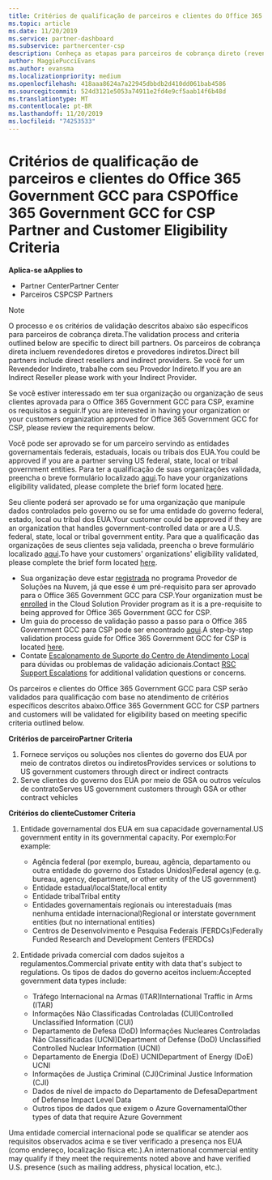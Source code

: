 ```yaml
---
title: Critérios de qualificação de parceiros e clientes do Office 365 Government GCC | Partner Center
ms.topic: article
ms.date: 11/20/2019
ms.service: partner-dashboard
ms.subservice: partnercenter-csp
description: Conheça as etapas para parceiros de cobrança direto (revendedores diretos, provedores indiretos) para validar parceiros e clientes para o GCC do Office 365 governamental para CSP.
author: MaggiePucciEvans
ms.author: evansma
ms.localizationpriority: medium
ms.openlocfilehash: 418aaa8624a7a22945dbbdb2d410dd061bab4586
ms.sourcegitcommit: 524d3121e5053a74911e2fd4e9cf5aab14f6b48d
ms.translationtype: MT
ms.contentlocale: pt-BR
ms.lasthandoff: 11/20/2019
ms.locfileid: "74253533"
---
```

# <a name="office-365-government-gcc-for-csp-partner-and-customer-eligibility-criteria"></a><span data-ttu-id="bcb42-103">Critérios de qualificação de parceiros e clientes do Office 365 Government GCC para CSP</span><span class="sxs-lookup"><span data-stu-id="bcb42-103">Office 365 Government GCC for CSP Partner and Customer Eligibility Criteria</span></span>

<span data-ttu-id="bcb42-104">**Aplica-se a**</span><span class="sxs-lookup"><span data-stu-id="bcb42-104">**Applies to**</span></span>

-  <span data-ttu-id="bcb42-105">Partner Center</span><span class="sxs-lookup"><span data-stu-id="bcb42-105">Partner Center</span></span>
-  <span data-ttu-id="bcb42-106">Parceiros CSP</span><span class="sxs-lookup"><span data-stu-id="bcb42-106">CSP Partners</span></span>

>[!NOTE]
><span data-ttu-id="bcb42-107">O processo e os critérios de validação descritos abaixo são específicos para parceiros de cobrança direta.</span><span class="sxs-lookup"><span data-stu-id="bcb42-107">The validation process and criteria outlined below are specific to direct bill partners.</span></span> <span data-ttu-id="bcb42-108">Os parceiros de cobrança direta incluem revendedores diretos e provedores indiretos.</span><span class="sxs-lookup"><span data-stu-id="bcb42-108">Direct bill partners include direct resellers and indirect providers.</span></span>  <span data-ttu-id="bcb42-109">Se você for um Revendedor Indireto, trabalhe com seu Provedor Indireto.</span><span class="sxs-lookup"><span data-stu-id="bcb42-109">If you are an Indirect Reseller please work with your Indirect Provider.</span></span> 

<span data-ttu-id="bcb42-110">Se você estiver interessado em ter sua organização ou organização de seus clientes aprovada para o Office 365 Government GCC para CSP, examine os requisitos a seguir.</span><span class="sxs-lookup"><span data-stu-id="bcb42-110">If you are interested in having your organization or your customers organization approved for Office 365 Government GCC for CSP, please review the requirements below.</span></span>

<span data-ttu-id="bcb42-111">Você pode ser aprovado se for um parceiro servindo as entidades governamentais federais, estaduais, locais ou tribais dos EUA.</span><span class="sxs-lookup"><span data-stu-id="bcb42-111">You could be approved if you are a partner serving US federal, state, local or tribal government entities.</span></span> <span data-ttu-id="bcb42-112">Para ter a qualificação de suas organizações validada, preencha o breve formulário localizado [aqui](https://products.office.com/government/eligibility-validation?ReqType=CSPPartner).</span><span class="sxs-lookup"><span data-stu-id="bcb42-112">To have your organizations eligibility validated, please complete the brief form located [here](https://products.office.com/government/eligibility-validation?ReqType=CSPPartner).</span></span>

<span data-ttu-id="bcb42-113">Seu cliente poderá ser aprovado se for uma organização que manipule dados controlados pelo governo ou se for uma entidade do governo federal, estado, local ou tribal dos EUA.</span><span class="sxs-lookup"><span data-stu-id="bcb42-113">Your customer could be approved if they are an organization that handles government-controlled data or are a U.S. federal, state, local or tribal government entity.</span></span> <span data-ttu-id="bcb42-114">Para que a qualificação das organizações de seus clientes seja validada, preencha o breve formulário localizado [aqui](https://products.office.com/government/eligibility-validation?ReqType=CSPCustomer).</span><span class="sxs-lookup"><span data-stu-id="bcb42-114">To have your customers' organizations' eligibility validated, please complete the brief form located [here](https://products.office.com/government/eligibility-validation?ReqType=CSPCustomer).</span></span> 

-   <span data-ttu-id="bcb42-115">Sua organização deve estar [registrada](https://partnercenter.microsoft.com/partner/cloud-solution-provider) no programa Provedor de Soluções na Nuvem, já que esse é um pré-requisito para ser aprovado para o Office 365 Government GCC para CSP.</span><span class="sxs-lookup"><span data-stu-id="bcb42-115">Your organization must be [enrolled](https://partnercenter.microsoft.com/partner/cloud-solution-provider) in the Cloud Solution Provider program as it is a pre-requisite to being approved for Office 365 Government GCC for CSP.</span></span>
-   <span data-ttu-id="bcb42-116">Um guia do processo de validação passo a passo para o Office 365 Government GCC para CSP pode ser encontrado [aqui](https://go.microsoft.com/fwlink/?linkid=2007323).</span><span class="sxs-lookup"><span data-stu-id="bcb42-116">A step-by-step validation process guide for Office 365 Government GCC for CSP is located [here](https://go.microsoft.com/fwlink/?linkid=2007323).</span></span>
-   <span data-ttu-id="bcb42-117">Contate [Escalonamento de Suporte do Centro de Atendimento Local](mailto:usgcce@microsoft.com) para dúvidas ou problemas de validação adicionais.</span><span class="sxs-lookup"><span data-stu-id="bcb42-117">Contact [RSC Support Escalations](mailto:usgcce@microsoft.com) for additional validation questions or concerns.</span></span>

<span data-ttu-id="bcb42-118">Os parceiros e clientes do Office 365 Government GCC para CSP serão validados para qualificação com base no atendimento de critérios específicos descritos abaixo.</span><span class="sxs-lookup"><span data-stu-id="bcb42-118">Office 365 Government GCC for CSP partners and customers will be validated for eligibility based on meeting specific criteria outlined below.</span></span>

<span data-ttu-id="bcb42-119">**Critérios de parceiro**</span><span class="sxs-lookup"><span data-stu-id="bcb42-119">**Partner Criteria**</span></span>
1.  <span data-ttu-id="bcb42-120">Fornece serviços ou soluções nos clientes do governo dos EUA por meio de contratos diretos ou indiretos</span><span class="sxs-lookup"><span data-stu-id="bcb42-120">Provides services or solutions to US government customers through direct or indirect contracts</span></span>
2.  <span data-ttu-id="bcb42-121">Serve clientes do governo dos EUA por meio de GSA ou outros veículos de contrato</span><span class="sxs-lookup"><span data-stu-id="bcb42-121">Serves US government customers through GSA or other contract vehicles</span></span>

<span data-ttu-id="bcb42-122">**Critérios do cliente**</span><span class="sxs-lookup"><span data-stu-id="bcb42-122">**Customer Criteria**</span></span>
1.  <span data-ttu-id="bcb42-123">Entidade governamental dos EUA em sua capacidade governamental.</span><span class="sxs-lookup"><span data-stu-id="bcb42-123">US government entity in its governmental capacity.</span></span> <span data-ttu-id="bcb42-124">Por exemplo:</span><span class="sxs-lookup"><span data-stu-id="bcb42-124">For example:</span></span>
 
    -  <span data-ttu-id="bcb42-125">Agência federal (por exemplo, bureau, agência, departamento ou outra entidade do governo dos Estados Unidos)</span><span class="sxs-lookup"><span data-stu-id="bcb42-125">Federal agency (e.g. bureau, agency, department, or other entity of the US government)</span></span>
    -   <span data-ttu-id="bcb42-126">Entidade estadual/local</span><span class="sxs-lookup"><span data-stu-id="bcb42-126">State/local entity</span></span> 
    -   <span data-ttu-id="bcb42-127">Entidade tribal</span><span class="sxs-lookup"><span data-stu-id="bcb42-127">Tribal entity</span></span>
    -   <span data-ttu-id="bcb42-128">Entidades governamentais regionais ou interestaduais (mas nenhuma entidade internacional)</span><span class="sxs-lookup"><span data-stu-id="bcb42-128">Regional or interstate government entities (but no international entities)</span></span>
    -   <span data-ttu-id="bcb42-129">Centros de Desenvolvimento e Pesquisa Federais (FERDCs)</span><span class="sxs-lookup"><span data-stu-id="bcb42-129">Federally Funded Research and Development Centers (FERDCs)</span></span>

2.  <span data-ttu-id="bcb42-130">Entidade privada comercial com dados sujeitos a regulamentos.</span><span class="sxs-lookup"><span data-stu-id="bcb42-130">Commercial private entity with data that's subject to regulations.</span></span> <span data-ttu-id="bcb42-131">Os tipos de dados do governo aceitos incluem:</span><span class="sxs-lookup"><span data-stu-id="bcb42-131">Accepted government data types include:</span></span> 
    -   <span data-ttu-id="bcb42-132">Tráfego Internacional na Armas (ITAR)</span><span class="sxs-lookup"><span data-stu-id="bcb42-132">International Traffic in Arms (ITAR)</span></span>
    -   <span data-ttu-id="bcb42-133">Informações Não Classificadas Controladas (CUI)</span><span class="sxs-lookup"><span data-stu-id="bcb42-133">Controlled Unclassified Information (CUI)</span></span>
    -   <span data-ttu-id="bcb42-134">Departamento de Defesa (DoD) Informações Nucleares Controladas Não Classificadas (UCNI)</span><span class="sxs-lookup"><span data-stu-id="bcb42-134">Department of Defense (DoD) Unclassified Controlled Nuclear Information (UCNI)</span></span>
    -   <span data-ttu-id="bcb42-135">Departamento de Energia (DoE) UCNI</span><span class="sxs-lookup"><span data-stu-id="bcb42-135">Department of Energy (DoE) UCNI</span></span>
    -   <span data-ttu-id="bcb42-136">Informações de Justiça Criminal (CJI)</span><span class="sxs-lookup"><span data-stu-id="bcb42-136">Criminal Justice Information (CJI)</span></span>
    -   <span data-ttu-id="bcb42-137">Dados de nível de impacto do Departamento de Defesa</span><span class="sxs-lookup"><span data-stu-id="bcb42-137">Department of Defense Impact Level Data</span></span>
    -   <span data-ttu-id="bcb42-138">Outros tipos de dados que exigem o Azure Governamental</span><span class="sxs-lookup"><span data-stu-id="bcb42-138">Other types of data that require Azure Government</span></span>

<span data-ttu-id="bcb42-139">Uma entidade comercial internacional pode se qualificar se atender aos requisitos observados acima e se tiver verificado a presença nos EUA (como endereço, localização física etc.).</span><span class="sxs-lookup"><span data-stu-id="bcb42-139">An international commercial entity may qualify if they meet the requirements noted above and have verified U.S. presence (such as mailing address, physical location, etc.).</span></span>


